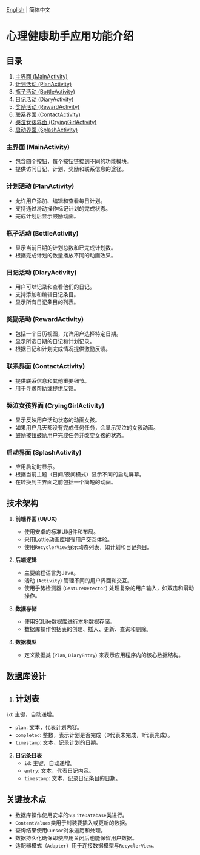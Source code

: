 [English](README.md) | 简体中文
# 心理健康助手应用功能介绍

## 目录
1. [主界面 (MainActivity)](#主界面-mainactivity)
2. [计划活动 (PlanActivity)](#计划活动-planactivity)
3. [瓶子活动 (BottleActivity)](#瓶子活动-bottleactivity)
4. [日记活动 (DiaryActivity)](#日记活动-diaryactivity)
5. [奖励活动 (RewardActivity)](#奖励活动-rewardactivity)
6. [联系界面 (ContactActivity)](#联系界面-contactactivity)
7. [哭泣女孩界面 (CryingGirlActivity)](#哭泣女孩界面-cryinggirlactivity)
8. [启动界面 (SplashActivity)](#启动界面-splashactivity)

### 主界面 (MainActivity)
- 包含四个按钮，每个按钮链接到不同的功能模块。
- 提供访问日记、计划、奖励和联系信息的途径。

### 计划活动 (PlanActivity)
- 允许用户添加、编辑和查看每日计划。
- 支持通过滑动操作标记计划的完成状态。
- 完成计划后显示鼓励动画。

### 瓶子活动 (BottleActivity)
- 显示当前日期的计划总数和已完成计划数。
- 根据完成计划的数量播放不同的动画效果。

### 日记活动 (DiaryActivity)
- 用户可以记录和查看他们的日记。
- 支持添加和编辑日记条目。
- 显示所有日记条目的列表。

### 奖励活动 (RewardActivity)
- 包括一个日历视图，允许用户选择特定日期。
- 显示所选日期的日记和计划记录。
- 根据日记和计划完成情况提供激励反馈。

### 联系界面 (ContactActivity)
- 提供联系信息和其他重要细节。
- 用于寻求帮助或提供反馈。

### 哭泣女孩界面 (CryingGirlActivity)
- 显示反映用户活动状态的动画女孩。
- 如果用户几天都没有完成任何任务，会显示哭泣的女孩动画。
- 鼓励按钮鼓励用户完成任务并改变女孩的状态。

### 启动界面 (SplashActivity)
- 应用启动时显示。
- 根据当前主题（日间/夜间模式）显示不同的启动屏幕。
- 在转换到主界面之前包括一个简短的动画。

## 技术架构
1. **前端界面 (UI/UX)**
   - 使用安卓的标准UI组件和布局。
   - 采用Lottie动画库增强用户交互体验。
   - 使用`RecyclerView`展示动态列表，如计划和日记条目。

2. **后端逻辑**
   - 主要编程语言为Java。
   - 活动 (`Activity`) 管理不同的用户界面和交互。
   - 使用手势检测器 (`GestureDetector`) 处理复杂的用户输入，如双击和滑动操作。

3. **数据存储**
   - 使用SQLite数据库进行本地数据存储。
   - 数据库操作包括表的创建、插入、更新、查询和删除。

4. **数据模型**
   - 定义数据类 (`Plan`, `DiaryEntry`) 来表示应用程序内的核心数据结构。

## 数据库设计
1. **计划表**
   -

`id`: 主键，自动递增。
- `plan`: 文本，代表计划内容。
- `completed`: 整数，表示计划是否完成（0代表未完成，1代表完成）。
- `timestamp`: 文本，记录计划的日期。

2. **日记条目表**
   - `id`: 主键，自动递增。
   - `entry`: 文本，代表日记内容。
   - `timestamp`: 文本，记录日记条目的日期。

## 关键技术点
- 数据库操作使用安卓的`SQLiteDatabase`类进行。
- `ContentValues`类用于封装要插入或更新的数据。
- 查询结果使用`Cursor`对象遍历和处理。
- 数据持久化确保即使应用关闭后也能保留用户数据。
- 适配器模式（`Adapter`）用于连接数据模型与`RecyclerView`。
